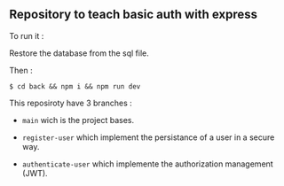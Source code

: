 ## Repository to teach basic auth with express

To run it :

Restore the database from the sql file.

Then :

```shell
$ cd back && npm i && npm run dev
```

This reposiroty have 3 branches :

- `main` wich is the project bases.

- `register-user` which implement the persistance of a user in a secure way.

- `authenticate-user` which implemente the authorization management (JWT).
